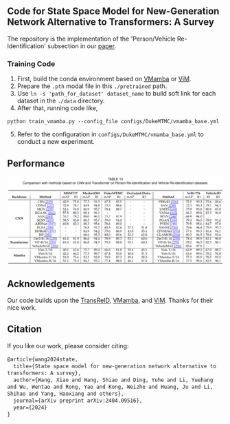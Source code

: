 ## Code for State Space Model for New-Generation Network Alternative to Transformers: A Survey

The repository is the implementation of the 'Person/Vehicle Re-Identification' subsection in our [paper](https://arxiv.org/pdf/2404.09516).

### Training Code

1. First, build the conda environment based on [VMamba](https://github.com/MzeroMiko/VMamba) or [ViM](https://github.com/hustvl/Vim).
2. Prepare the `.pth` modal file in this `./pretrained` path.
3. Use `ln -s 'path_for_dataset' dataset_name` to build soft link for each dataset in the `./data` directory.
2. After that, running code like,
```
python train_vmamba.py --config_file configs/DukeMTMC/vmamba_base.yml
```
5. Refer to the configuration in `configs/DukeMTMC/vmamba_base.yml` to conduct a new experiment.

## Performance
![reid_performance](figs/reid_performance_table.png "reid_performance")

## Acknowledgements

Our code builds upon the [TransReID](https://github.com/damo-cv/TransReID), [VMamba](https://github.com/MzeroMiko/VMamba), and [ViM](https://github.com/hustvl/Vim). Thanks for their nice work.

## Citation
If you like our work, please consider citing:
```
@article{wang2024state,
  title={State space model for new-generation network alternative to transformers: A survey},
  author={Wang, Xiao and Wang, Shiao and Ding, Yuhe and Li, Yuehang and Wu, Wentao and Rong, Yao and Kong, Weizhe and Huang, Ju and Li, Shihao and Yang, Haoxiang and others},
  journal={arXiv preprint arXiv:2404.09516},
  year={2024}
}
```
